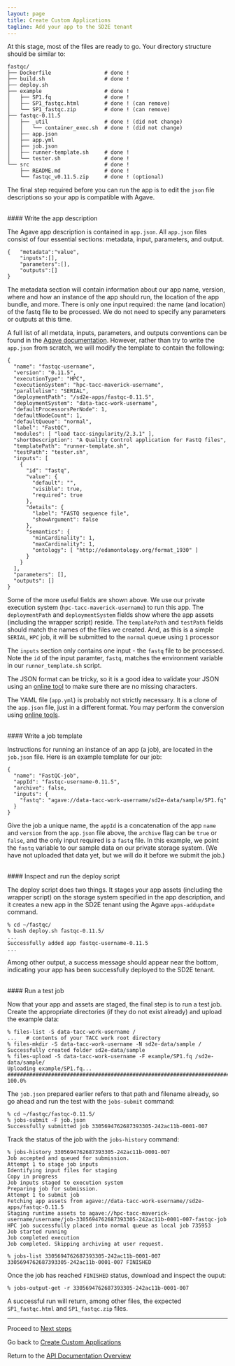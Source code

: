 ```yaml
---
layout: page
title: Create Custom Applications
tagline: Add your app to the SD2E tenant
---
```


At this stage, most of the files are ready to go. Your directory structure
should be similar to:
```
fastqc/
├── Dockerfile                 # done !
├── build.sh                   # done !
├── deploy.sh
├── example                    # done !
│   ├── SP1.fq                 # done !
│   ├── SP1_fastqc.html        # done ! (can remove)
│   └── SP1_fastqc.zip         # done ! (can remove)
├── fastqc-0.11.5
│   ├── _util                  # done ! (did not change)
│   │   └── container_exec.sh  # done ! (did not change)
│   ├── app.json
│   ├── app.yml
│   ├── job.json
│   ├── runner-template.sh     # done !
│   └── tester.sh              # done !
└── src                        # done !
    ├── README.md              # done !
    └── fastqc_v0.11.5.zip     # done ! (optional)
```
The final step required before you can run the app is to edit the `json` file
descriptions so your app is compatible with Agave.

<br>
#### Write the app description

The Agave app description is contained in `app.json`. All `app.json` files
consist of four essential sections: metadata, input, parameters, and output.
```
{	"metadata":"value",
	"inputs":[],
	"parameters":[],
	"outputs":[]
}
```

The metadata section will contain information about our app name, version, where
and how an instance of the app should run, the location of the app bundle, and
more. There is only one input required: the name (and location) of the fastq file
to be processed. We do not need to specify any parameters or outputs at this time.

A full list of all metdata, inputs, parameters, and outputs conventions can be
found in the [Agave documentation](http://developer.agaveapi.co/#apps). However,
rather than try to write the `app.json` from scratch, we will modify the template
to contain the following:
```
{
  "name": "fastqc-username",
  "version": "0.11.5",
  "executionType": "HPC",
  "executionSystem": "hpc-tacc-maverick-username",
  "parallelism": "SERIAL",
  "deploymentPath": "/sd2e-apps/fastqc-0.11.5",
  "deploymentSystem": "data-tacc-work-username",
  "defaultProcessorsPerNode": 1,
  "defaultNodeCount": 1,
  "defaultQueue": "normal",
  "label": "FastQC",
  "modules": [ "load tacc-singularity/2.3.1" ],
  "shortDescription": "A Quality Control application for FastQ files",
  "templatePath": "runner-template.sh",
  "testPath": "tester.sh",
  "inputs": [
    {
      "id": "fastq",
      "value": {
        "default": "",
        "visible": true,
        "required": true
      },
      "details": {
        "label": "FASTQ sequence file",
        "showArgument": false
      },
      "semantics": {
        "minCardinality": 1,
        "maxCardinality": 1,
        "ontology": [ "http://edamontology.org/format_1930" ]
      }
    }
  ],
  "parameters": [],
  "outputs": []
}
```

Some of the more useful fields are shown above. We use our private execution
system (`hpc-tacc-maverick-username`) to run this app. The `deploymentPath` and
`deploymentSystem` fields show where the app assets (including the wrapper 
script) reside. The `templatePath` and `testPath` fields should match the names
of the files we created. And, as this is a simple `SERIAL`, `HPC` job, it will
be submitted to the `normal` queue using `1` processor

The `inputs` section only contains one input - the `fastq` file to be processed.
Note the `id` of the input paramter, `fastq`, matches the environment variable
in our `runner_template.sh` script. 

The JSON format can be tricky, so it is a good idea to validate your JSON using
an [online tool](https://jsonlint.com/) to make sure there are no missing 
characters.

The YAML file (`app.yml`) is probably not strictly necessary. It is a clone of
the `app.json` file, just in a different format. You may perform the
conversion using [online tools](https://www.json2yaml.com/).


<br>
#### Write a job template

Instructions for running an instance of an app (a job), are located in the 
`job.json` file. Here is an example template for our job:
```
{
  "name": "FastQC-job",
  "appId": "fastqc-username-0.11.5",
  "archive": false,
  "inputs": {
    "fastq": "agave://data-tacc-work-username/sd2e-data/sample/SP1.fq"
  }
}
```

Give the job a unique name, the `appId` is a concatenation of the app `name` and
`version` from the `app.json` file above, the `archive` flag can be `true` or
`false`, and the only input required is a `fastq` file. In this example, we point
the `fastq` variable to our sample data on our private storage system. (We have 
not uploaded that data yet, but we will do it before we submit the job.)


<br>
#### Inspect and run the deploy script

The deploy script does two things. It stages your app assets (including the 
wrapper script) on the storage system specified in the app description, and it
creates a new app in the SD2E tenant using the Agave `apps-addupdate` command.
```
% cd ~/fastqc/
% bash deploy.sh fastqc-0.11.5/
...
Successfully added app fastqc-username-0.11.5
...
```

Among other output, a success message should appear near the bottom, indicating
your app has been successfully deployed to the SD2E tenant.


<br>
#### Run a test job

Now that your app and assets are staged, the final step is to run a test job.
Create the appropriate directories (if they do not exist already) and upload
the example data:
```
% files-list -S data-tacc-work-username /
...   # contents of your TACC work root directory
% files-mkdir -S data-tacc-work-username -N sd2e-data/sample /
Successfully created folder sd2e-data/sample
% files-upload -S data-tacc-work-username -F example/SP1.fq /sd2e-data/sample/ 
Uploading example/SP1.fq...
######################################################################## 100.0%
```

The `job.json` prepared earlier refers to that path and filename already, so go
ahead and run the test with the `jobs-submit` command:
```
% cd ~/fastqc/fastqc-0.11.5/
% jobs-submit -F job.json
Successfully submitted job 3305694762687393305-242ac11b-0001-007
```

Track the status of the job with the `jobs-history` command:
```
% jobs-history 3305694762687393305-242ac11b-0001-007
Job accepted and queued for submission.
Attempt 1 to stage job inputs
Identifying input files for staging
Copy in progress
Job inputs staged to execution system
Preparing job for submission.
Attempt 1 to submit job
Fetching app assets from agave://data-tacc-work-username//sd2e-apps/fastqc-0.11.5
Staging runtime assets to agave://hpc-tacc-maverick-username/username/job-3305694762687393305-242ac11b-0001-007-fastqc-job
HPC job successfully placed into normal queue as local job 735953
Job started running
Job completed execution
Job completed. Skipping archiving at user request.

% jobs-list 3305694762687393305-242ac11b-0001-007
3305694762687393305-242ac11b-0001-007 FINISHED
```

Once the job has reached `FINISHED` status, download and inspect the ouput:
```
% jobs-output-get -r 3305694762687393305-242ac11b-0001-007
```

A successful run will return, among other files, the expected `SP1_fastqc.html`
and `SP1_fastqc.zip` files.

---
Proceed to [Next steps](create_application_05.md)

Go back to [Create Custom Applications](create_application.md)

Return to the [API Documentation Overview](../index.md)
